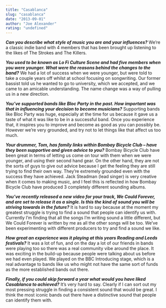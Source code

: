```yaml
---
title: "Casablanca"
slug: "casablanca"
date: "2013-09-01"
author: "Joe Alexander"
rating: "undefined"
---
```


_**Can you describe what style of music you are and your influences?**_ We’re a classic indie band with 4 members that has been brought up listening to the likes of The Strokes and The Killers.

_**You used to be known as Lo Fi Culture Scene and had five members when you were younger. What were the reasons behind the changes to the band?**_ We had a lot of success when we were younger, but were told to take a couple years off whilst at school focusing on songwriting. Our former bassist told us he wanted to go to university, which we accepted, and we came to an amicable understanding. The name change was a way of pulling us in a new direction.

_**You’ve supported bands like Bloc Party in the past. How important was that in influencing your decision to become musicians?**_ Supporting bands like Bloc Party was huge, especially at the time for us because it gave us a taste of what it was like to be in a successful band. Once you experience that, it inspires you to improve and become as good as you can possibly be. However we’re very grounded, and try not to let things like that affect us too much.

_**Your drummer, Tom, has family links within Bombay Bicycle Club – have they been supportive and given advice to you?**_ Bombay Bicycle Club have been great in terms of letting us come on tour with them when we were younger, and using their second hand gear. On the other hand, they are not the sorts of guys to give out advice because I get the feeling they are still trying to find their own way. They’re extremely grounded even with the success they have achieved. Jack Steadman (lead singer) is very creative when it comes to making music, and I feel this is reflected in how Bombay Bicycle Club have produced 3 completely different sounding albums.

_**You’ve recently released a new video for your track, We Could Forever, and are set to release it as a single. Is this the kind of sound you will be striving towards in the future?**_ It is hard to say because at the moment my greatest struggle is trying to find a sound that people can identify us with. Currently I’m finding that all the songs I’m writing sound a little different, but We Could Forever is written by me as all the other songs will be too. We’ve been experimenting with different producers to try and find a sound we like.

_**How great an experience was it playing at this years Reading and Leeds festivals?**_ It was a lot of fun, and on the day a lot of our friends in bands were playing too so there was a real community vibe around the place. It was exciting in the build-up because people were talking about us before we had even played. We played on the BBC Introducing stage, which is a real advantage to bands like us who might not have the same sort of funds as the more established bands out there.

_**Finally, if you could skip forward a year what would you have liked Casablanca to achieved?**_ It’s very hard to say. Clearly if I can sort out my most pressing struggle in finding a consistent sound that would be great. I think the most iconic bands out there have a distinctive sound that people can identify them with.
